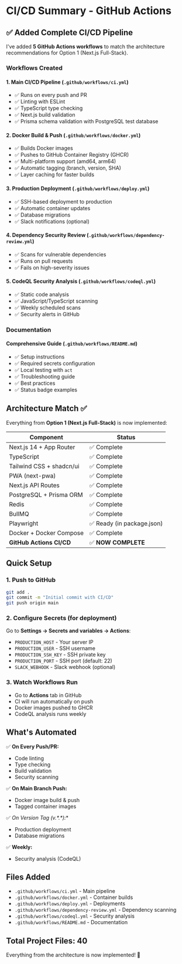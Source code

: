 # CI/CD Summary - GitHub Actions

## ✅ Added Complete CI/CD Pipeline

I've added **5 GitHub Actions workflows** to match the architecture recommendations for Option 1 (Next.js Full-Stack).

### Workflows Created

#### 1. **Main CI/CD Pipeline** (`.github/workflows/ci.yml`)

- ✅ Runs on every push and PR
- ✅ Linting with ESLint
- ✅ TypeScript type checking
- ✅ Next.js build validation
- ✅ Prisma schema validation with PostgreSQL test database

#### 2. **Docker Build & Push** (`.github/workflows/docker.yml`)

- ✅ Builds Docker images
- ✅ Pushes to GitHub Container Registry (GHCR)
- ✅ Multi-platform support (amd64, arm64)
- ✅ Automatic tagging (branch, version, SHA)
- ✅ Layer caching for faster builds

#### 3. **Production Deployment** (`.github/workflows/deploy.yml`)

- ✅ SSH-based deployment to production
- ✅ Automatic container updates
- ✅ Database migrations
- ✅ Slack notifications (optional)

#### 4. **Dependency Security Review** (`.github/workflows/dependency-review.yml`)

- ✅ Scans for vulnerable dependencies
- ✅ Runs on pull requests
- ✅ Fails on high-severity issues

#### 5. **CodeQL Security Analysis** (`.github/workflows/codeql.yml`)

- ✅ Static code analysis
- ✅ JavaScript/TypeScript scanning
- ✅ Weekly scheduled scans
- ✅ Security alerts in GitHub

### Documentation

#### **Comprehensive Guide** (`.github/workflows/README.md`)

- ✅ Setup instructions
- ✅ Required secrets configuration
- ✅ Local testing with `act`
- ✅ Troubleshooting guide
- ✅ Best practices
- ✅ Status badge examples

## Architecture Match ✅

Everything from **Option 1 (Next.js Full-Stack)** is now implemented:

| Component                | Status                     |
| ------------------------ | -------------------------- |
| Next.js 14 + App Router  | ✅ Complete                |
| TypeScript               | ✅ Complete                |
| Tailwind CSS + shadcn/ui | ✅ Complete                |
| PWA (next-pwa)           | ✅ Complete                |
| Next.js API Routes       | ✅ Complete                |
| PostgreSQL + Prisma ORM  | ✅ Complete                |
| Redis                    | ✅ Complete                |
| BullMQ                   | ✅ Complete                |
| Playwright               | ✅ Ready (in package.json) |
| Docker + Docker Compose  | ✅ Complete                |
| **GitHub Actions CI/CD** | ✅ **NOW COMPLETE**        |

## Quick Setup

### 1. Push to GitHub

```bash
git add .
git commit -m "Initial commit with CI/CD"
git push origin main
```

### 2. Configure Secrets (for deployment)

Go to **Settings → Secrets and variables → Actions**:

- `PRODUCTION_HOST` - Your server IP
- `PRODUCTION_USER` - SSH username
- `PRODUCTION_SSH_KEY` - SSH private key
- `PRODUCTION_PORT` - SSH port (default: 22)
- `SLACK_WEBHOOK` - Slack webhook (optional)

### 3. Watch Workflows Run

- Go to **Actions** tab in GitHub
- CI will run automatically on push
- Docker images pushed to GHCR
- CodeQL analysis runs weekly

## What's Automated

✅ **On Every Push/PR:**

- Code linting
- Type checking
- Build validation
- Security scanning

✅ **On Main Branch Push:**

- Docker image build & push
- Tagged container images

✅ **On Version Tag (v*.*.\*):**

- Production deployment
- Database migrations

✅ **Weekly:**

- Security analysis (CodeQL)

## Files Added

- `.github/workflows/ci.yml` - Main pipeline
- `.github/workflows/docker.yml` - Container builds
- `.github/workflows/deploy.yml` - Deployments
- `.github/workflows/dependency-review.yml` - Dependency scanning
- `.github/workflows/codeql.yml` - Security analysis
- `.github/workflows/README.md` - Documentation

## Total Project Files: 40

Everything from the architecture is now implemented! 🎉
